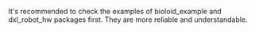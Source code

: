 It's recommended to check the examples of bioloid_example and dxl_robot_hw packages first. They are more reliable and understandable.
